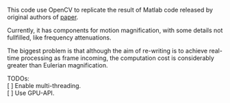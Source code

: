 This code use OpenCV to replicate the result of Matlab code released by original authors of [paper](http://people.csail.mit.edu/nwadhwa/phase-video/).

Currently, it has components for motion magnification, with some details not fullfilled, like frequency attenuations.

The biggest problem is that although the aim of re-writing is to achieve real-time processing as frame incoming, the computation cost is considerably greater than Eulerian magnification.

TODOs:\
[ ] Enable multi-threading.\
[ ] Use GPU-API.
